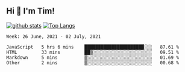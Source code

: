 ## Hi 👋 I'm Tim!
  
  [![github stats](https://github-readme-stats.vercel.app/api?username=thostetler&theme=dracula&count_private=true&show_icons=true)](https://github.com/thostetler/github-readme-stats)
  [![Top Langs](https://github-readme-stats.vercel.app/api/top-langs/?username=thostetler&layout=compact&count_private=true&theme=dracula&show_icons=true)](https://github.com/thostetler/github-readme-stats)
 
<!--START_SECTION:waka-->
```text
Week: 26 June, 2021 - 02 July, 2021

JavaScript   5 hrs 6 mins    ██████████████████████░░░   87.61 % 
HTML         33 mins         ██▒░░░░░░░░░░░░░░░░░░░░░░   09.51 % 
Markdown     5 mins          ▒░░░░░░░░░░░░░░░░░░░░░░░░   01.69 % 
Other        2 mins          ▒░░░░░░░░░░░░░░░░░░░░░░░░   00.68 % 
```
<!--END_SECTION:waka-->
